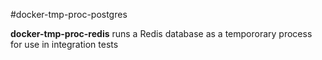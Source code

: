 #docker-tmp-proc-postgres

__docker-tmp-proc-redis__ runs a Redis database as a tempororary process for use in integration tests
